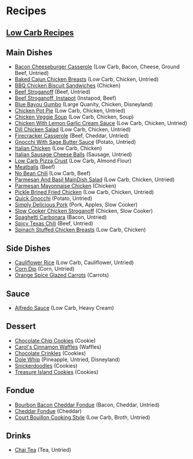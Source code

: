 # Recipes

## [Low Carb Recipes](LowCarbRecipes.md)

## Main Dishes
- [Bacon Cheeseburger Casserole](MainDish/BaconCheeseburgerCasserole.md) (Low Carb, Bacon, Cheese, Ground Beef, Untried)
- [Baked Cajun Chicken Breasts](MainDish/BakedCajunChickenBreasts.md) (Low Carb, Chicken, Untried)
- [BBQ Chicken Biscuit Sandwiches](MainDish/BBQChickenBiscuitSandwiches.md) (Chicken)
- [Beef Stroganoff](MainDish/BeefStroganoff.md) (Beef, Untried)
- [Beef Stroganoff, Instapot](MainDish/BeefStroganoffInstapot.md) (Instapod, Beef)
- [Blue Bayou Gumbo](MainDish/BlueBayouGumbo.md) (Large Quanity, Chicken, Disneyland)
- [Chicken Pot Pie](MainDish/ChickenPotPie.md) (Low Carb, Chicken, Untried)
- [Chicken Veggie Soup](MainDish/ChickenVeggieSoup.md) (Low Carb, Chicken, Soup)
- [Chicken With Lemon Garlic Cream Sauce](MainDish/ChickenWithLemonGarlicCreamSauce.md) (Low Carb, Chicken, Untried)
- [Dill Chicken Salad](MainDish/DillChickenSalad.md) (Low Carb, Chicken, Untried)
- [Firecracker Casserole](MainDish/FirecrackerCasserole.md) (Beef, Cheddar, Untried)
- [Gnocchi With Sage Butter Sauce](MainDish/GnocchiWithSageButterSauce.md) (Potato, Untried)
- [Italian Chicken](MainDish/ItalianChicken.md) (Low Carb, Chicken)
- [Italian Sausage Cheese Balls](MainDish/ItalianSausageCheeseBalls.md) (Sausage, Untried)
- [Low Carb Pizza Crust](MainDish/LowCarbPizzaCrust.md) (Low Carb, Almond Flour)
- [Meatballs](MainDish/Meatballs.md) (Beef)
- [No Bean Chili](MainDish/NoBeanChili.md) (Low Carb, Beef)
- [Parmesan And Basil MainDish Salad](MainDish/ParmesanAndBasilChickenSalad.md) (Low Carb, Chicken, Untried)
- [Parmesan Mayonnaise Chicken](MainDish/ParmesanMayonnaiseChicken.md) (Chicken)
- [Pickle Brined Fried Chicken](MainDish/PickleBrinedFriedChicken.md) (Low Carb, Chicken, Untried)
- [Quick Gnocchi](MainDish/QuickGnocchi.md) (Potato, Untried)
- [Simply Delicious Pork](MainDish/SimplyDeliciousPork.md) (Pork, Apples, Slow Cooker)
- [Slow Cooker Chicken Stroganoff](MainDish/SlowCookerChickenStroganoff.md) (Chicken, Slow Cooker)
- [Spaghetti Carbonara](MainDish/SpaghettiCarbonara.md) (Bacon, Untried)
- [Spicy Texas Chili](MainDish/SpicyTexasChili.md) (Beef, Untried)
- [Spinach Stuffed Chicken Breasts](MainDish/SpinachStuffedChickenBreasts.md) (Low Carb, Chicken)

## Side Dishes
- [Cauliflower Rice](SideDish/CauliflowerRice.md) (Low Carb, Cauliflower, Untried)
- [Corn Dip](SideDish/CornDip.md) (Corn, Untried)
- [Orange Spice Glazed Carrots](SideDish/OrangeSpiceGlazedCarrots.md) (Carrots)

## Sauce
- [Alfredo Sauce](Sauce/AlfredoSauce.md) (Low Carb, Heavy Cream)

## Dessert
- [Chocolate Chip Cookies](Dessert/ChocolateChipCookies.md) (Cookie)
- [Carol's Cinnamon Waffles](Dessert/CarolsCinnamonWaffles.md) (Waffles)
- [Chocolate Crinkles](Dessert/ChocolateCrinkles.md) (Cookies)
- [Dole Whip](Dessert/DoleWhip.md) (Pineapple, Untried, Disneyland)
- [Snickerdoodles](Dessert/Snickerdoodles.md) (Cookies)
- [Treasure Island Cookies](Dessert/TreasureIslandCookies.md) (Cookies)

## Fondue
- [Bourbon Bacon Cheddar Fondue](Fondue/BourbonBaconCheddarFondue.md) (Bacon, Cheddar, Untried)
- [Cheddar Fondue](Fondue/CheddarFondue.md) (Cheddar)
- [Court Bouillon Cooking Style](Fondue/CourtBouillonCookingStyle.md) (Low Carb, Broth, Untried)

## Drinks
- [Chai Tea](Drink/ChaiTea.md) (Tea, Untried)